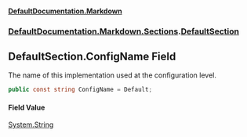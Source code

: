 #### [DefaultDocumentation.Markdown](index.md 'index')
### [DefaultDocumentation.Markdown.Sections](index.md#DefaultDocumentation.Markdown.Sections 'DefaultDocumentation.Markdown.Sections').[DefaultSection](DefaultSection.md 'DefaultDocumentation.Markdown.Sections.DefaultSection')

## DefaultSection.ConfigName Field

The name of this implementation used at the configuration level.

```csharp
public const string ConfigName = Default;
```

#### Field Value
[System.String](https://docs.microsoft.com/en-us/dotnet/api/System.String 'System.String')